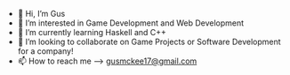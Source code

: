 - 👋 Hi, I’m Gus
- 👀 I’m interested in Game Development and Web Development
- 🌱 I’m currently learning Haskell and C++
- 💞️ I’m looking to collaborate on Game Projects or Software Development for a company!
- 📫 How to reach me --> gusmckee17@gmail.com


